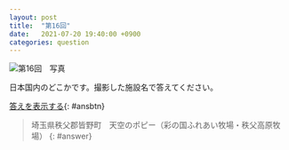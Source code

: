 ```yaml
---
layout: post
title:  "第16回"
date:   2021-07-20 19:40:00 +0900
categories: question
---
```


![第16回　写真](/kokodoko/images/q16.jpg)

日本国内のどこかです。撮影した施設名で答えてください。

[答えを表示する](javascript:void(0)){: #ansbtn}

>埼玉県秩父郡皆野町　天空のポピー（彩の国ふれあい牧場・秩父高原牧場）
{: #answer}
